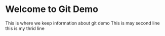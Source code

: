 # Welcome to Git Demo #

This is where we keep information about git demo
This is may second line
this is my thrid line